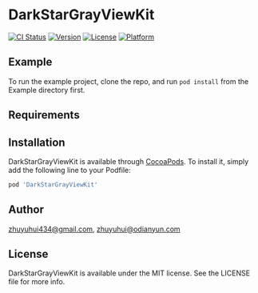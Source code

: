 # DarkStarGrayViewKit

[![CI Status](https://img.shields.io/travis/zhuyuhui434@gmail.com/DarkStarGrayViewKit.svg?style=flat)](https://travis-ci.org/zhuyuhui434@gmail.com/DarkStarGrayViewKit)
[![Version](https://img.shields.io/cocoapods/v/DarkStarGrayViewKit.svg?style=flat)](https://cocoapods.org/pods/DarkStarGrayViewKit)
[![License](https://img.shields.io/cocoapods/l/DarkStarGrayViewKit.svg?style=flat)](https://cocoapods.org/pods/DarkStarGrayViewKit)
[![Platform](https://img.shields.io/cocoapods/p/DarkStarGrayViewKit.svg?style=flat)](https://cocoapods.org/pods/DarkStarGrayViewKit)

## Example

To run the example project, clone the repo, and run `pod install` from the Example directory first.

## Requirements

## Installation

DarkStarGrayViewKit is available through [CocoaPods](https://cocoapods.org). To install
it, simply add the following line to your Podfile:

```ruby
pod 'DarkStarGrayViewKit'
```

## Author

zhuyuhui434@gmail.com, zhuyuhui@odianyun.com

## License

DarkStarGrayViewKit is available under the MIT license. See the LICENSE file for more info.
